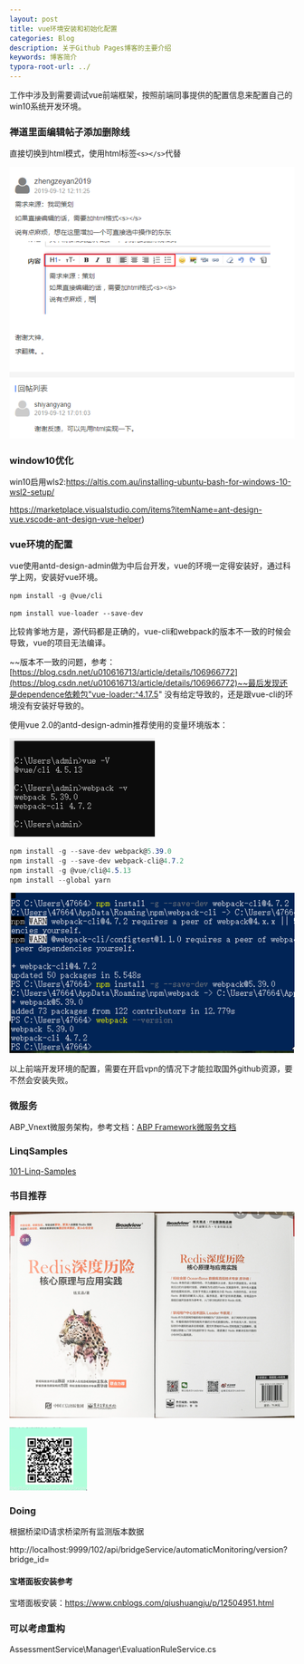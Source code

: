 ```yaml
---
layout: post
title: vue环境安装和初始化配置
categories: Blog
description: 关于Github Pages博客的主要介绍
keywords: 博客简介
typora-root-url: ../
---
```

工作中涉及到需要调试vue前端框架，按照前端同事提供的配置信息来配置自己的win10系统开发环境。



### 禅道里面编辑帖子添加删除线

直接切换到html模式，使用html标签```<s></s>```代替

![image-20220715093829830](/images/posts/image-20220715093829830.png)

### window10优化

win10启用wls2:https://altis.com.au/installing-ubuntu-bash-for-windows-10-wsl2-setup/

https://marketplace.visualstudio.com/items?itemName=ant-design-vue.vscode-ant-design-vue-helper)



### vue环境的配置

vue使用antd-design-admin做为中后台开发，vue的环境一定得安装好，通过科学上网，安装好vue环境。

`npm install -g @vue/cli`

`npm install vue-loader --save-dev`

比较肯爹地方是，源代码都是正确的，vue-cli和webpack的版本不一致的时候会导致，vue的项目无法编译。

~~版本不一致的问题，参考：[https://blog.csdn.net/u010616713/article/details/106966772](https://blog.csdn.net/u010616713/article/details/106966772)~~最后发现还是dependence依赖包"vue-loader:^4.17.5" 没有给定导致的，还是跟vue-cli的环境没有安装好导致的。

使用vue 2.0的antd-design-admin推荐使用的变量环境版本：

![webpack_version_vue372.png](/images/posts/webpack_version_vue372.png)

```c#
npm install -g --save-dev webpack@5.39.0
npm install -g --save-dev webpack-cli@4.7.2
npm install -g @vue/cli@4.5.13
npm install --global yarn
```

![webpack_cli_install_42424](/images/posts/webpack_cli_install_42424.png)

以上前端开发环境的配置，需要在开启vpn的情况下才能拉取国外github资源，要不然会安装失败。

### 微服务

ABP_Vnext微服务架构，参考文档：[ABP Framework微服务文档](https://docs.abp.io/zh-Hans/abp/latest/Samples/Microservice-Demo)

### LinqSamples

[101-Linq-Samples](https://github.com/victorjspinto/101-Linq-Samples)





### 书目推荐

![redis_book_2827.png](/images/posts/redis_book_2827.png)

![queraCode_234224.png](/images/posts/queraCode_234224.png)



### Doing

根据桥梁ID请求桥梁所有监测版本数据

http://localhost:9999/102/api/bridgeService/automaticMonitoring/version?bridge_id=

#### 宝塔面板安装参考

宝塔面板安装：https://www.cnblogs.com/qiushuangju/p/12504951.html



### 可以考虑重构

AssessmentService\Manager\EvaluationRuleService.cs





